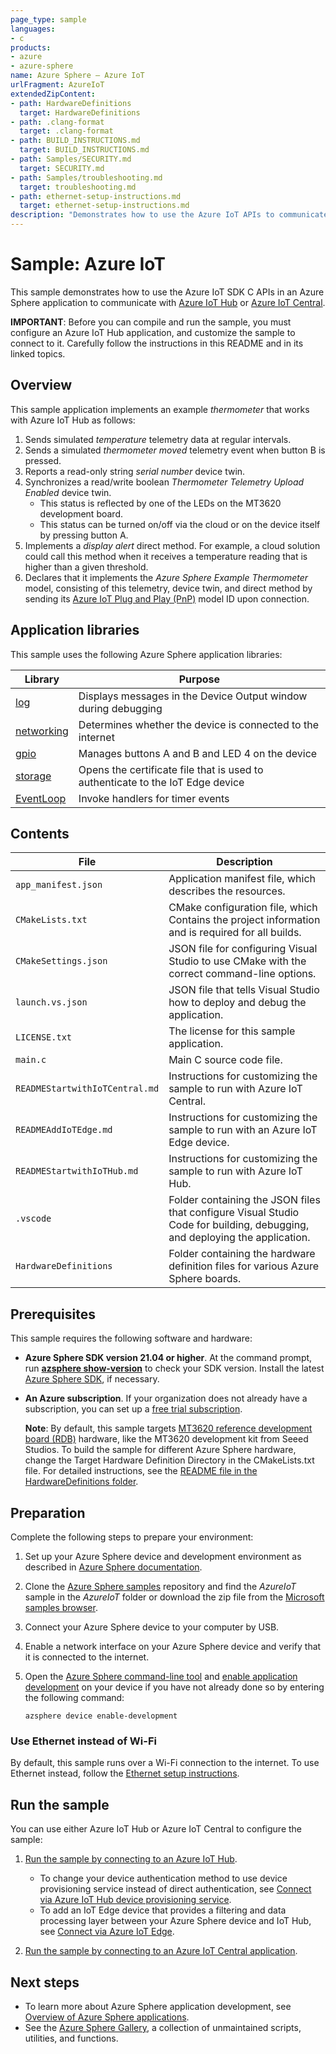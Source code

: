 ```yaml
---
page_type: sample
languages:
- c
products:
- azure
- azure-sphere
name: Azure Sphere – Azure IoT
urlFragment: AzureIoT
extendedZipContent:
- path: HardwareDefinitions
  target: HardwareDefinitions
- path: .clang-format
  target: .clang-format
- path: BUILD_INSTRUCTIONS.md
  target: BUILD_INSTRUCTIONS.md
- path: Samples/SECURITY.md
  target: SECURITY.md
- path: Samples/troubleshooting.md
  target: troubleshooting.md
- path: ethernet-setup-instructions.md
  target: ethernet-setup-instructions.md
description: "Demonstrates how to use the Azure IoT APIs to communicate with Azure IoT Central or Azure IoT Hub."
---
```


# Sample: Azure IoT

This sample demonstrates how to use the Azure IoT SDK C APIs in an Azure Sphere application to communicate with [Azure IoT Hub](https://docs.microsoft.com/azure/iot-fundamentals/iot-introduction) or [Azure IoT Central](https://docs.microsoft.com/azure/iot-central/core/overview-iot-central).

**IMPORTANT**: Before you can compile and run the sample, you must configure an Azure IoT Hub application, and customize the sample to connect to it. Carefully follow the instructions in this README and in its linked topics.

## Overview

This sample application implements an example *thermometer* that works with Azure IoT Hub as follows:

1. Sends simulated *temperature* telemetry data at regular intervals.
1. Sends a simulated *thermometer moved* telemetry event when button B is pressed.
1. Reports a read-only string *serial number* device twin.
1. Synchronizes a read/write boolean *Thermometer Telemetry Upload Enabled* device twin.
   - This status is reflected by one of the LEDs on the MT3620 development board.
   - This status can be turned on/off via the cloud or on the device itself by pressing button A.
1. Implements a *display alert* direct method. For example, a cloud solution could call this method when it receives a temperature reading that is higher than a given threshold.
1. Declares that it implements the *Azure Sphere Example Thermometer* model, consisting of this telemetry, device twin, and direct method by sending its [Azure IoT Plug and Play (PnP)](https://docs.microsoft.com/azure/iot-pnp/overview-iot-plug-and-play) model ID upon connection.

## Application libraries

This sample uses the following Azure Sphere application libraries:

|Library   |Purpose  |
|---------|---------|
|[log](https://docs.microsoft.com/azure-sphere/reference/applibs-reference/applibs-log/log-overview)     |  Displays messages in the Device Output window during debugging  |
| [networking](https://docs.microsoft.com/azure-sphere/reference/applibs-reference/applibs-networking/networking-overview) | Determines whether the device is connected to the internet |
| [gpio](https://docs.microsoft.com/azure-sphere/reference/applibs-reference/applibs-gpio/gpio-overview) | Manages buttons A and B and LED 4 on the device |
| [storage](https://docs.microsoft.com/azure-sphere/reference/applibs-reference/applibs-storage/storage-overview) | Opens the certificate file that is used to authenticate to the IoT Edge device |
| [EventLoop](https://docs.microsoft.com/azure-sphere/reference/applibs-reference/applibs-eventloop/eventloop-overview) | Invoke handlers for timer events |

## Contents

| File          | Description |
|-----------------------|-------------|
| `app_manifest.json`   | Application manifest file, which describes the resources. |
| `CMakeLists.txt`      | CMake configuration file, which Contains the project information and is required for all builds. |
| `CMakeSettings.json`  | JSON file for configuring Visual Studio to use CMake with the correct command-line options. |
| `launch.vs.json`      | JSON file that tells Visual Studio how to deploy and debug the application. |
| `LICENSE.txt`         | The license for this sample application. |
| `main.c`              | Main C source code file. | `README.md`           | This README file. |
| `READMEStartwithIoTCentral.md`       | Instructions for customizing the sample to run with Azure IoT Central. |
| `READMEAddIoTEdge.md`          | Instructions for customizing the sample to run with an Azure IoT Edge device. |
| `READMEStartwithIoTHub.md`           | Instructions for customizing the sample to run with Azure IoT Hub. |
| `.vscode`             | Folder containing the JSON files that configure Visual Studio Code for building, debugging, and deploying the application. |
| `HardwareDefinitions` | Folder containing the hardware definition files for various Azure Sphere boards. |

## Prerequisites

This sample requires the following software and hardware:

- **Azure Sphere SDK version 21.04 or higher**. At the command prompt, run [**azsphere show-version**](https://docs.microsoft.com/azure-sphere/reference/azsphere-show-version) to check your SDK version. Install the latest [Azure Sphere SDK](https://docs.microsoft.com/azure-sphere/install/install-sdk), if necessary.
- **An Azure subscription**. If your organization does not already have a subscription, you can set up a [free trial subscription](https://azure.microsoft.com/free/?v=17.15).

   **Note**: By default, this sample targets [MT3620 reference development board (RDB)](https://docs.microsoft.com/azure-sphere/hardware/mt3620-reference-board-design) hardware, like the MT3620 development kit from Seeed Studios. To build the sample for different Azure Sphere hardware, change the Target Hardware Definition Directory in the CMakeLists.txt file. For detailed instructions, see the [README file in the HardwareDefinitions folder](../../HardwareDefinitions/README.md).

## Preparation

Complete the following steps to prepare your environment:

1. Set up your Azure Sphere device and development environment as described in [Azure Sphere documentation](https://docs.microsoft.com/azure-sphere/install/overview).
1. Clone the [Azure Sphere samples](https://github.com/Azure/azure-sphere-samples) repository and find the *AzureIoT* sample in the *AzureIoT* folder or download the zip file from the [Microsoft samples browser](/samples/azure/azure-sphere-samples/azureiot/).
1. Connect your Azure Sphere device to your computer by USB.
1. Enable a network interface on your Azure Sphere device and verify that it is connected to the internet.
1. Open the [Azure Sphere command-line tool](https://docs.microsoft.com/azure-sphere/reference/overview) and [enable application development](https://docs.microsoft.com/azure-sphere/reference/azsphere-device#enable-development) on your device if you have not already done so by entering the following command:

   `azsphere device enable-development`

### Use Ethernet instead of Wi-Fi

By default, this sample runs over a Wi-Fi connection to the internet. To use Ethernet instead, follow the [Ethernet setup instructions](../../ethernet-setup-instructions.md).

## Run the sample

You can use either Azure IoT Hub or Azure IoT Central to configure the sample:

1. [Run the sample by connecting to an Azure IoT Hub](./READMEStartWithIoTHub.md).

   - To change your device authentication method to use device provisioning service instead of direct authentication, see [Connect via Azure IoT Hub device provisioning service](./READMEAddDPS.md).
   - To add an IoT Edge device that provides a filtering and data processing layer between your Azure Sphere device and IoT Hub, see [Connect via Azure IoT Edge](./READMEAddIoTEdge.md).

1. [Run the sample by connecting to an Azure IoT Central application](./READMEStartWithIoTCentral.md).

## Next steps

- To learn more about Azure Sphere application development, see [Overview of Azure Sphere applications](https://docs.microsoft.com/azure-sphere/app-development/applications-overview).
- See the [Azure Sphere Gallery](https://github.com/Azure/azure-sphere-gallery#azure-sphere-gallery), a collection of unmaintained scripts, utilities, and functions.
